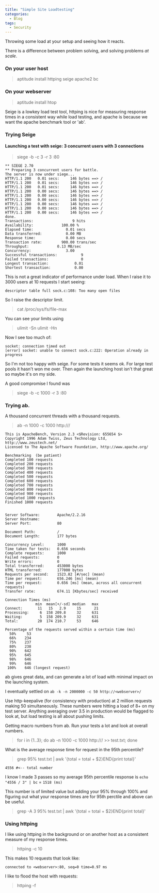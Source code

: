 ```yaml
---
title: "Simple Site Loadtesting"
categories:
  - Blog
tags:
  - Security
---
```


Throwing some load at your setup and seeing how it reacts.

There is a difference between problem solving, and solving problems _at scale_.

### On your user host

> aptitude install httping seige apache2 bc

### On your webserver

> aptitude install htop


Seige is a lowkey load test tool, httping is nice for measuring response times in a consistent way while load testing, and apache is because we want the apache benchmark tool or 'ab'.

### Trying Seige

#### Launching a test with seige: 3 concurrent users with 3 connections

> siege -b -c 3 -r 3 <webserver>:80

```plaintext
** SIEGE 2.70
** Preparing 3 concurrent users for battle.
The server is now under siege...
HTTP/1.1 200   0.01 secs:     146 bytes ==> /
HTTP/1.1 200   0.01 secs:     146 bytes ==> /
HTTP/1.1 200   0.01 secs:     146 bytes ==> /
HTTP/1.1 200   0.00 secs:     146 bytes ==> /
HTTP/1.1 200   0.00 secs:     146 bytes ==> /
HTTP/1.1 200   0.00 secs:     146 bytes ==> /
HTTP/1.1 200   0.00 secs:     146 bytes ==> /
HTTP/1.1 200   0.00 secs:     146 bytes ==> /
HTTP/1.1 200   0.00 secs:     146 bytes ==> /
done.
Transactions:                  9 hits
Availability:             100.00 %
Elapsed time:               0.01 secs
Data transferred:           0.00 MB
Response time:              0.00 secs
Transaction rate:         900.00 trans/sec
Throughput:             0.13 MB/sec
Concurrency:                3.00
Successful transactions:           9
Failed transactions:               0
Longest transaction:            0.01
Shortest transaction:           0.00
```

This is not a great indicator of performance under load. When I raise it to 3000 users at 10 requests I start seeing:

```descriptor table full sock.c:108: Too many open files```

So I raise the descriptor limit.

> cat /proc/sys/fs/file-max

You can see your limits using

> ulimit -Sn
> ulimit -Hn


Now I see too much of:

```plaintext
socket: connection timed out
[error] socket: unable to connect sock.c:222: Operation already in progress
```

So I'm not too happy with seige. For some tests it seems ok. For large test pools it hasn't won me over. Then again the launching host isn't that great so maybe it's on my side.
	
A good compromise I found was

> siege -b -c 1000 -r 3 <webserver>:80

### Trying ab.

A thousand concurrent threads with a thousand requests.

> ab -n 1000 -c 1000 http://<webserver>/

```plaintext
This is ApacheBench, Version 2.3 <$Revision: 655654 $>
Copyright 1996 Adam Twiss, Zeus Technology Ltd, http://www.zeustech.net/
Licensed to The Apache Software Foundation, http://www.apache.org/

Benchmarking  (be patient)
Completed 100 requests
Completed 200 requests
Completed 300 requests
Completed 400 requests
Completed 500 requests
Completed 600 requests
Completed 700 requests
Completed 800 requests
Completed 900 requests
Completed 1000 requests
Finished 1000 requests


Server Software:        Apache/2.2.16
Server Hostname:        
Server Port:            80

Document Path:          /
Document Length:        177 bytes

Concurrency Level:      1000
Time taken for tests:   0.656 seconds
Complete requests:      1000
Failed requests:        0
Write errors:           0
Total transferred:      453000 bytes
HTML transferred:       177000 bytes
Requests per second:    1523.82 [#/sec] (mean)
Time per request:       656.246 [ms] (mean)
Time per request:       0.656 [ms] (mean, across all concurrent requests)
Transfer rate:          674.11 [Kbytes/sec] received

Connection Times (ms)
              min  mean[+/-sd] median   max
Connect:       11   15   2.9     15      21
Processing:     6  158 209.8     32     631
Waiting:        5  158 209.9     32     631
Total:         20  174 210.7     53     646

Percentage of the requests served within a certain time (ms)
  50%     53
  66%    234
  75%    237
  80%    238
  90%    642
  95%    645
  98%    646
  99%    646
 100%    646 (longest request)
```


ab gives great data, and can generate a lot of load with minimal impact on the launching system.

I eventually settled on `ab -k -n 2000000 -c 50 http://<webserver>/`

Use http-keepalive (for consistency with production) at 2 million requests making 50 simultaneously. These numbers were hitting a load of 8+ on my test server. Anything averaging over 3.5 in production would be flagged to look at, but load testing is all about pushing limits.

Getting macro numbers from ab. Run your tests a lot and look at overall numbers.

> for i in {1..3}; do ab -n 1000 -c 1000 http://<webserver>/ >> test.txt; done

What is the average response time for request in the 95th percentile?

> grep 95% test.txt | awk '{total = total + $2}END{print total}' 

`4556 #<-- total number`

I know I made 3 passes so my average 95th percentile response is `echo "4556 / 3" | bc` = `1518 (ms)`

This number is of limited value but adding your 95% through 100% and figuring out what your response times are for 95th perctile and above can be useful.

> grep -A 3 95% test.txt | awk '{total = total + $2}END{print total}'

### Using httping

I like using httping in the background or on another host as a consistent measure of my response times.

> httping -c 10 <webserver> 

This makes 10 requests that look like:

```plaintext
connected to <webserver>:80, seq=0 time=0.97 ms 
```
I like to flood the host with requests:

> httping <webserver>  -f
